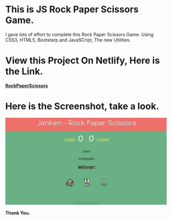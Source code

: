 # This is JS Rock Paper Scissors Game.

I gave lots of effort to complete this Rock Paper Scissors Game. Using CSS3, HTML5, Bootstarp and JavaSCript, The new Utilities.

# View this Project On Netlify, Here is the Link.

**[RockPaperScissors](https://mynewrpsgame.netlify.app/)**

# Here is the Screenshot, take a look.

![Project-05](./Proj_Image/Project.png)

**Thank You.**
